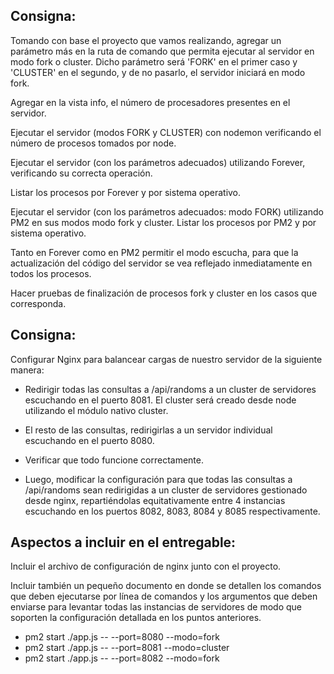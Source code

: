 ## Consigna: 
Tomando con base el proyecto que vamos realizando, agregar un parámetro más en la ruta de comando que permita ejecutar al servidor en modo fork o cluster. Dicho parámetro será 'FORK' en el primer caso y 'CLUSTER' en el segundo, y de no pasarlo, el servidor iniciará en modo fork.

Agregar en la vista info, el número de procesadores presentes en el servidor.

Ejecutar el servidor (modos FORK y CLUSTER) con nodemon verificando el número de procesos tomados por node.

Ejecutar el servidor (con los parámetros adecuados) utilizando Forever, verificando su correcta operación. 

Listar los procesos por Forever y por sistema operativo.

Ejecutar el servidor (con los parámetros adecuados: modo FORK) utilizando PM2 en sus modos modo fork y cluster. Listar los procesos por PM2 y por sistema operativo.

Tanto en Forever como en PM2 permitir el modo escucha, para que la actualización del código del servidor se vea reflejado inmediatamente en todos los procesos.

Hacer pruebas de finalización de procesos fork y cluster en los casos que corresponda.


## Consigna:

Configurar Nginx para balancear cargas de nuestro servidor de la siguiente manera:

- Redirigir todas las consultas a /api/randoms a un cluster de servidores escuchando en el puerto 8081. El cluster será creado desde node utilizando el módulo nativo cluster.

- El resto de las consultas, redirigirlas a un servidor individual escuchando en el puerto 8080.

- Verificar que todo funcione correctamente.

- Luego, modificar la configuración para que todas las consultas a /api/randoms sean redirigidas a un cluster de servidores gestionado desde nginx, repartiéndolas equitativamente entre 4 instancias escuchando en los puertos 8082, 8083, 8084 y 8085 respectivamente.

##  Aspectos a incluir en el entregable:

Incluir el archivo de configuración de nginx junto con el proyecto.

Incluir también un pequeño documento en donde se detallen los comandos que deben ejecutarse por línea de comandos y los argumentos que deben enviarse para levantar todas las instancias de servidores de modo que soporten la configuración detallada en los puntos anteriores.


- pm2 start ./app.js -- --port=8080 --modo=fork
- pm2 start ./app.js -- --port=8081 --modo=cluster
- pm2 start ./app.js -- --port=8082 --modo=fork

